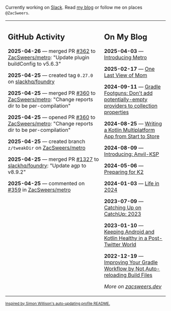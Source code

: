 Currently working on [Slack](https://slack.com/). Read [my blog](https://zacsweers.dev/) or follow me on places `@ZacSweers`.

<table><tr><td valign="top" width="60%">

## GitHub Activity
<!-- githubActivity starts -->
**2025-04-26** — merged PR [#362](https://github.com/ZacSweers/metro/pull/362) to [ZacSweers/metro](https://github.com/ZacSweers/metro): "Update plugin buildConfig to v5.6.3"

**2025-04-25** — created tag `0.27.0` on [slackhq/foundry](https://github.com/slackhq/foundry)

**2025-04-25** — merged PR [#360](https://github.com/ZacSweers/metro/pull/360) to [ZacSweers/metro](https://github.com/ZacSweers/metro): "Change reports dir to be per-compilation"

**2025-04-25** — opened PR [#360](https://github.com/ZacSweers/metro/pull/360) to [ZacSweers/metro](https://github.com/ZacSweers/metro): "Change reports dir to be per-compilation"

**2025-04-25** — created branch `z/tweakDir` on [ZacSweers/metro](https://github.com/ZacSweers/metro)

**2025-04-25** — merged PR [#1327](https://github.com/slackhq/foundry/pull/1327) to [slackhq/foundry](https://github.com/slackhq/foundry): "Update agp to v8.9.2"

**2025-04-25** — commented on [#359](https://github.com/ZacSweers/metro/issues/359#issuecomment-2831328036) in [ZacSweers/metro](https://github.com/ZacSweers/metro)
<!-- githubActivity ends -->
</td><td valign="top" width="40%">

## On My Blog
<!-- blog starts -->
**2025-04-03** — [Introducing Metro](https://www.zacsweers.dev/introducing-metro/)

**2025-02-17** — [One Last View of Mom](https://www.zacsweers.dev/one-last-view-of-mom/)

**2024-09-11** — [Gradle Footguns: Don't add potentially-empty providers to collection properties](https://www.zacsweers.dev/gradle-footgun-adding-empty-providers-to-collection-properties/)

**2024-08-25** — [Writing a Kotlin Multiplatform App from Start to Store](https://www.zacsweers.dev/writing-a-kotlin-multiplatform-app-from-start-to-store/)

**2024-08-09** — [Introducing: Anvil-KSP](https://www.zacsweers.dev/introducing-anvil-ksp/)

**2024-05-06** — [Preparing for K2](https://www.zacsweers.dev/preparing-for-k2/)

**2024-01-03** — [Life in 2024](https://www.zacsweers.dev/life-in-2024/)

**2023-07-09** — [Catching Up on CatchUp: 2023](https://www.zacsweers.dev/catching-up-on-catchup-2023/)

**2023-01-10** — [Keeping Android and Kotlin Healthy in a Post-Twitter World](https://www.zacsweers.dev/keeping-android-healthy/)

**2022-12-19** — [Improving Your Gradle Workflow by Not Auto-reloading Build Files](https://www.zacsweers.dev/improving-your-workflow-by-not-auto-reloading-build-files/)
<!-- blog ends -->
_More on [zacsweers.dev](https://zacsweers.dev/)_
</td></tr></table>

<sub><a href="https://simonwillison.net/2020/Jul/10/self-updating-profile-readme/">Inspired by Simon Willison's auto-updating profile README.</a></sub>
